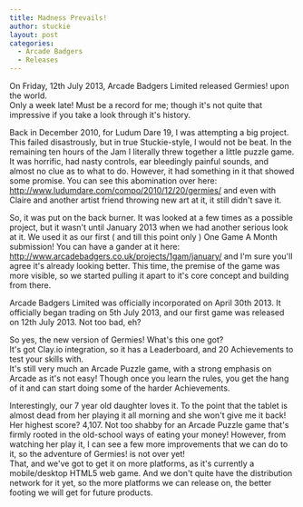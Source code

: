 ```yaml
---
title: Madness Prevails!
author: stuckie
layout: post
categories:
  - Arcade Badgers
  - Releases
---
```

On Friday, 12th July 2013, Arcade Badgers Limited released Germies! upon the world. <br />
Only a week late! Must be a record for me; though it's not quite that impressive if you take a look through it's history.

Back in December 2010, for Ludum Dare 19, I was attempting a big project. <br />
This failed disastrously, but in true Stuckie-style, I would not be beat. In the remaining ten hours of the Jam I literally threw together a little puzzle game. It was horrific, had nasty controls, ear bleedingly painful sounds, and almost no clue as to what to do. However, it had something in it that showed some promise. You can see this abomination over here: <a title="http://www.ludumdare.com/compo/2010/12/20/germies/" href="http://www.ludumdare.com/compo/2010/12/20/germies/" target="_blank">http://www.ludumdare.com/compo/2010/12/20/germies/</a> and even with Claire and another artist friend throwing new art at it, it still didn't save it.

So, it was put on the back burner. It was looked at a few times as a possible project, but it wasn't until January 2013 when we had another serious look at it. We used it as our first ( and till this point only ) One Game A Month submission! You can have a gander at it here: <a title="http://www.arcadebadgers.co.uk/projects/1gam/january/" href="http://www.arcadebadgers.co.uk/projects/1gam/january/" target="_blank">http://www.arcadebadgers.co.uk/projects/1gam/january/</a> and I'm sure you'll agree it's already looking better. This time, the premise of the game was more visible, so we started pulling it apart to it's core concept and building from there.

Arcade Badgers Limited was officially incorporated on April 30th 2013. It officially began trading on 5th July 2013, and our first game was released on 12th July 2013. Not too bad, eh?

So yes, the new version of Germies! What's this one got? <br />
It's got Clay.io integration, so it has a Leaderboard, and 20 Achievements to test your skills with. <br />
It's still very much an Arcade Puzzle game, with a strong emphasis on Arcade as it's not easy! Though once you learn the rules, you get the hang of it and can start doing some of the harder Achievements.

Interestingly, our 7 year old daughter loves it. To the point that the tablet is almost dead from her playing it all morning and she won't give me it back! Her highest score? 4,107. Not too shabby for an Arcade Puzzle game that's firmly rooted in the old-school ways of eating your money! However, from watching her play it, I can see a few more improvements that we can do to it, so the adventure of Germies! is not over yet! <br />
That, and we've got to get it on more platforms, as it's currently a mobile/desktop HTML5 web game. And we don't quite have the distribution network for it yet, so the more platforms we can release on, the better footing we will get for future products.
